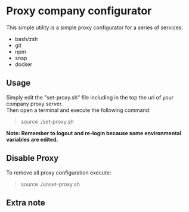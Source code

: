 # Proxy company configurator  
This simple utility is a simple proxy configurator for a series of services:  
- bash/zsh 
- git
- npm
- snap
- docker
  
## Usage
Simply edit the "set-proxy.sh" file including in the top the url of your company proxy server.  
Then open a terminal and execute the following command:  
> source ./set-proxy.sh  

**Note: Remember to logout and re-login because some environmental variables are edited.**

## Disable Proxy
To remove all proxy configuration execute:  
> source ./unset-proxy.sh

## Extra note